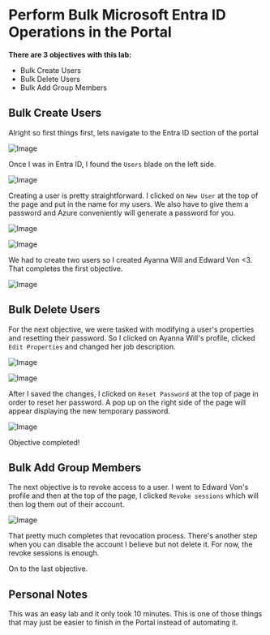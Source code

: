 # Perform Bulk Microsoft Entra ID Operations in the Portal

**There are 3 objectives with this lab:**
* Bulk Create Users
* Bulk Delete Users
* Bulk Add Group Members


## Bulk Create Users

Alright so first things first, lets navigate to the Entra ID section of the portal

![Image](EntraID1.png)

Once I was in Entra ID, I found the `Users` blade on the left side. 

![Image](EntraID2.png)

Creating a user is pretty straightforward. I clicked on `New User` at the top of the page and put in the name for my users. We also have to give them a password and Azure conveniently will generate a password for you. 

![Image](EntraID3.png)

![Image](EntraID4.png)

We had to create two users so I created Ayanna Will and Edward Von <3. That completes the first objective.

![Image](EntraID5.png)

## Bulk Delete Users

For the next objective, we were tasked with modifying a user's properties and resetting their password. So I clicked on Ayanna Will's profile, clicked `Edit Properties` and changed her job description. 

![Image](EntraID6.png)

![Image](EntraID7.png)

After I saved the changes, I clicked on `Reset Password` at the top of page in order to reset her password. A pop up on the right side of the page will appear displaying the new temporary password.

![Image](EntraID8.png)

Objective completed!

## Bulk Add Group Members

The next objective is to revoke access to a user. I went to Edward Von's profile and then at the top of the page, I clicked `Revoke sessions` which will then log them out of their account. 

![Image](EntraID9.png)

That pretty much completes that revocation process. There's another step when you can disable the account I believe but not delete it. For now, the revoke sessions is enough. 

On to the last objective.


## Personal Notes

This was an easy lab and it only took 10 minutes. This is one of those things that may just be easier to finish in the Portal instead of automating it. 
